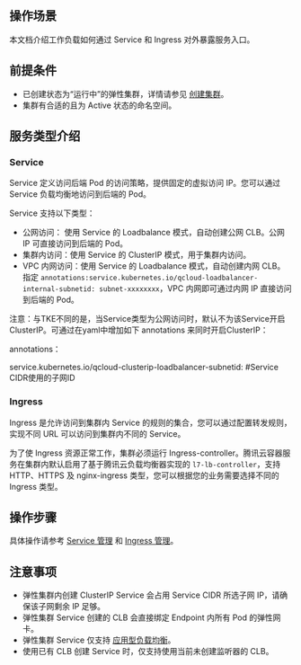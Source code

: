 ## 操作场景
本文档介绍工作负载如何通过 Service 和 Ingress 对外暴露服务入口。


## 前提条件
- 已创建状态为“运行中”的弹性集群，详情请参见 [创建集群](https://cloud.tencent.com/document/product/457/39813)。
- 集群有合适的且为 Active 状态的命名空间。

## 服务类型介绍
### Service
Service 定义访问后端 Pod 的访问策略，提供固定的虚拟访问 IP。您可以通过 Service 负载均衡地访问到后端的 Pod。

Service 支持以下类型：
- 公网访问： 使用 Service 的 Loadbalance 模式，自动创建公网 CLB。公网 IP 可直接访问到后端的 Pod。
- 集群内访问：使用 Service 的 ClusterIP 模式，用于集群内访问。
- VPC 内网访问：使用 Service 的 Loadbalance 模式，自动创建内网 CLB。指定 `annotations:service.kubernetes.io/qcloud-loadbalancer-internal-subnetid: subnet-xxxxxxxx`，VPC 内网即可通过内网 IP 直接访问到后端的 Pod。

注意：与TKE不同的是，当Service类型为公网访问时，默认不为该Service开启ClusterIP。可通过在yaml中增加如下 annotations 来同时开启ClusterIP：

annotations：

service.kubernetes.io/qcloud-clusterip-loadbalancer-subnetid: #Service CIDR使用的子网ID


### Ingress
Ingress 是允许访问到集群内 Service 的规则的集合，您可以通过配置转发规则，实现不同 URL 可以访问到集群内不同的 Service。

为了使 Ingress 资源正常工作，集群必须运行 Ingress-controller。腾讯云容器服务在集群内默认启用了基于腾讯云负载均衡器实现的 `l7-lb-controller`，支持 HTTP、HTTPS 及 nginx-ingress 类型，您可以根据您的业务需要选择不同的 Ingress 类型。


## 操作步骤
具体操作请参考 [Service 管理](https://cloud.tencent.com/document/product/457/31710) 和 [Ingress 管理](https://cloud.tencent.com/document/product/457/31711)。

## 注意事项
- 弹性集群内创建 ClusterIP Service 会占用 Service CIDR 所选子网 IP，请确保该子网剩余 IP 足够。
- 弹性集群 Service 创建的 CLB 会直接绑定 Endpoint 内所有 Pod 的弹性网卡。
- 弹性集群 Service 仅支持 [应用型负载均衡](https://cloud.tencent.com/document/product/214/8847)。
- 使用已有 CLB 创建 Service 时，仅支持使用当前未创建监听器的 CLB。
